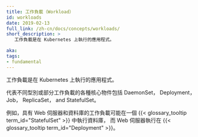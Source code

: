```yaml
---
title: 工作負載（Workload）
id: workloads
date: 2019-02-13
full_link: /zh-cn/docs/concepts/workloads/
short_description: >
   工作負載是在 Kubernetes 上執行的應用程式。

aka: 
tags:
- fundamental
---
```



<!-- 
---
title: Workload
id: workloads
date: 2019-02-13
full_link: /docs/concepts/workloads/
short_description: >
   A workload is an application running on Kubernetes.

aka: 
tags:
- fundamental
--- 
-->

<!-- 
   A workload is an application running on Kubernetes.
-->
   工作負載是在 Kubernetes 上執行的應用程式。

<!--more--> 

<!-- 
Various core objects that represent different types or parts of a workload
include the DaemonSet, Deployment, Job, ReplicaSet, and StatefulSet objects.

For example, a workload that has a web server and a database might run the
database in one {{< glossary_tooltip term_id="StatefulSet" >}} and the web server
in a {{< glossary_tooltip term_id="Deployment" >}}.
-->
代表不同型別或部分工作負載的各種核心物件包括 DaemonSet， Deployment， Job， ReplicaSet， and StatefulSet。

例如，具有 Web 伺服器和資料庫的工作負載可能在一個 {{< glossary_tooltip term_id="StatefulSet" >}} 中執行資料庫，
而 Web 伺服器執行在 {{< glossary_tooltip term_id="Deployment" >}}。